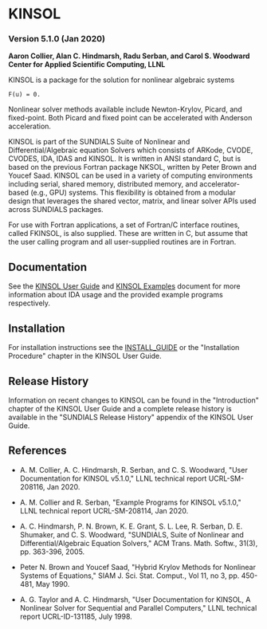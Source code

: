 # KINSOL
### Version 5.1.0 (Jan 2020)

**Aaron Collier, Alan C. Hindmarsh, Radu Serban, and Carol S. Woodward  
  Center for Applied Scientific Computing, LLNL**

KINSOL is a package for the solution for nonlinear algebraic systems
```
F(u) = 0.
```
Nonlinear solver methods available include Newton-Krylov, Picard, and
fixed-point. Both Picard and fixed point can be accelerated with Anderson
acceleration.

KINSOL is part of the SUNDIALS Suite of Nonlinear and Differential/Algebraic
equation Solvers which consists of ARKode, CVODE, CVODES, IDA, IDAS and KINSOL.
It is written in ANSI standard C, but is based on the previous Fortran package
NKSOL, written by Peter Brown and Youcef Saad. KINSOL can be used in a variety
of computing environments including serial, shared memory, distributed memory,
and accelerator-based (e.g., GPU) systems. This flexibility is obtained from a
modular design that leverages the shared vector, matrix, and linear solver APIs
used across SUNDIALS packages.

For use with Fortran applications, a set of Fortran/C interface routines, called
FKINSOL, is also supplied.  These are written in C, but assume that the user
calling program and all user-supplied routines are in Fortran.

## Documentation

See the [KINSOL User Guide](/doc/kinsol/kin_guide.pdf) and
[KINSOL Examples](/doc/kinsol/kin_examples.pdf) document for more information
about IDA usage and the provided example programs respectively.

## Installation

For installation instructions see the [INSTALL_GUIDE](/INSTALL_GUIDE.pdf)
or the "Installation Procedure" chapter in the KINSOL User Guide.

## Release History

Information on recent changes to KINSOL can be found in the "Introduction"
chapter of the KINSOL User Guide and a complete release history is available in
the "SUNDIALS Release History" appendix of the KINSOL User Guide.

## References

* A. M. Collier, A. C. Hindmarsh, R. Serban, and C. S. Woodward,
  "User Documentation for KINSOL v5.1.0," LLNL technical report
  UCRL-SM-208116, Jan 2020.

* A. M. Collier and R. Serban, "Example Programs for KINSOL v5.1.0,"
  LLNL technical report UCRL-SM-208114, Jan 2020.

* A. C. Hindmarsh, P. N. Brown, K. E. Grant, S. L. Lee, R. Serban,
  D. E. Shumaker, and C. S. Woodward, "SUNDIALS, Suite of Nonlinear and
  Differential/Algebraic Equation Solvers," ACM Trans. Math. Softw.,
  31(3), pp. 363-396, 2005.

* Peter N. Brown and Youcef Saad, "Hybrid Krylov Methods for
  Nonlinear Systems of Equations," SIAM J. Sci. Stat. Comput.,
  Vol 11, no 3, pp. 450-481, May 1990.

* A. G. Taylor and A. C. Hindmarsh, "User Documentation for KINSOL,
  A Nonlinear Solver for Sequential and Parallel Computers," LLNL
  technical report UCRL-ID-131185, July 1998.

